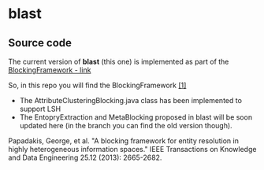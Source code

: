 # blast

## Source code
The current version of **blast** (this one) is implemented as part of the [BlockingFramework - link](https://sourceforge.net/projects/erframework/)

So, in this repo you will find the BlockingFramework [[1]](#papadakis2013)
- The AttributeClusteringBlocking.java class has been implemented to support LSH
- The EntopryExtraction and MetaBlocking proposed in blast will be soon updated here (in the branch you can find the old version though).


<a name="papadakis2013"/>
Papadakis, George, et al. "A blocking framework for entity resolution in highly heterogeneous information spaces." IEEE Transactions on Knowledge and Data Engineering 25.12 (2013): 2665-2682.
</a>